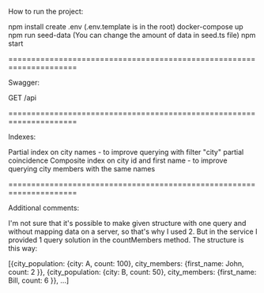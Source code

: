 How to run the project:

npm install
create .env (.env.template is in the root)
docker-compose up
npm run seed-data (You can change the amount of data in seed.ts file)
npm start

=====================================================================

Swagger:

GET /api

=====================================================================

Indexes:

Partial index on city names - to improve querying with filter "city" partial coincidence
Composite index on city id and first name - to improve querying city members with the same names

=====================================================================

Additional comments:

I'm not sure that it's possible to make given structure with one query
and without mapping data on a server, so that's why I used 2.
But in the service I provided 1 query solution in the countMembers method. The structure is this way:

[{city_population: {city: A, count: 100}, city_members: {first_name: John, count: 2 }},
{city_population: {city: B, count: 50}, city_members: {first_name: Bill, count: 6 }},
...]
